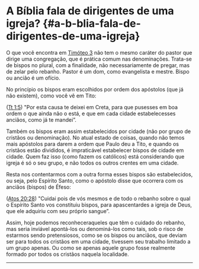 # A Bíblia fala de dirigentes de uma igreja? {#a-b-blia-fala-de-dirigentes-de-uma-igreja}

O que você encontra em [Timóteo 3](http://bibliaonline.com.br/acf/1tm/3) não tem o mesmo caráter do pastor que dirige uma congregação, que é prática comum nas denominações. Trata-se de bispos no plural, com a finalidade, não necessariamente de pregar, mas de zelar pelo rebanho. Pastor é um dom, como evangelista e mestre. Bispo ou ancião é um ofício.

No princípio os bispos eram escolhidos por ordem dos apóstolos (que já não existem), como você vê em Tito:

([Tt 1:5](http://bibliaonline.com.br/acf/tt/1/5)) &quot;Por esta causa te deixei em Creta, para que pusesses em boa ordem o que ainda não o está, e que em cada cidade estabelecesses anciãos, como já te mandei”.

Também os bispos eram assim estabelecidos por cidade (não por grupo de cristãos ou denominação). No atual estado de coisas, quando não temos mais apóstolos para darem a ordem que Paulo deu a Tito, e quando os cristãos estão divididos, é impraticável estabelecer bispos de cidade em cidade. Quem faz isso (como fazem os católicos) está considerando que igreja é só o seu grupo, e não todos os outros crentes em uma cidade.

Resta nos contentarmos com a outra forma esses bispos são estabelecidos, ou seja, pelo Espírito Santo, como o apóstolo disse que ocorrera com os anciãos (bispos) de Éfeso:

([Atos 20:28](http://bibliaonline.com.br/acf/atos/20/28)) &quot;Cuidai pois de vós mesmos e de todo o rebanho sobre o qual o Espírito Santo vos constituiu bispos, para apascentardes a igreja de Deus, que ele adquiriu com seu próprio sangue”.

Assim, hoje podemos reconheceraqueles que têm o cuidado do rebanho, mas seria inviável apontá-los ou denominá-los como tais, sob o risco de estarmos sendo pretensiosos, como se os bispos ou anciãos, que deviam ser para todos os cristãos em uma cidade, tivessem seu trabalho limitado a um grupo apenas. Ou como se apenas aquele grupo fosse realmente formado por todos os cristãos naquela localidade.

*****